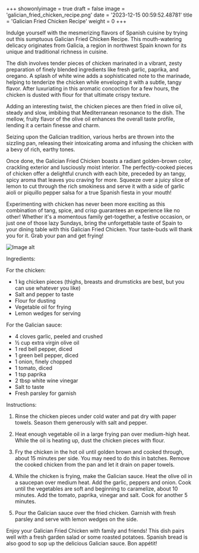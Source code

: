 +++ 
showonlyimage = true 
draft = false 
image = 'galician_fried_chicken_recipe.png'
date = '2023-12-15 00:59:52.48781' 
title = 'Galician Fried Chicken Recipe' 
weight = 0
+++ 
 
Indulge yourself with the mesmerizing flavors of Spanish cuisine by trying out this sumptuous Galician Fried Chicken Recipe. This mouth-watering delicacy originates from Galicia, a region in northwest Spain known for its unique and traditional richness in cuisine. 

The dish involves tender pieces of chicken marinated in a vibrant, zesty preparation of finely blended ingredients like fresh garlic, paprika, and oregano. A splash of white wine adds a sophisticated note to the marinade, helping to tenderize the chicken while enveloping it with a subtle, tangy flavor. After luxuriating in this aromatic concoction for a few hours, the chicken is dusted with flour for that ultimate crispy texture.

Adding an interesting twist, the chicken pieces are then fried in olive oil, steady and slow, imbibing that Mediterranean resonance to the dish. The mellow, fruity flavor of the olive oil enhances the overall taste profile, lending it a certain finesse and charm. 

Seizing upon the Galician tradition, various herbs are thrown into the sizzling pan, releasing their intoxicating aroma and infusing the chicken with a bevy of rich, earthy tones. 

Once done, the Galician Fried Chicken boasts a radiant golden-brown color, crackling exterior and lusciously moist interior. The perfectly-cooked pieces of chicken offer a delightful crunch with each bite, preceded by an tangy, spicy aroma that leaves you craving for more. Squeeze over a juicy slice of lemon to cut through the rich smokiness and serve it with a side of garlic aioli or piquillo pepper salsa for a true Spanish fiesta in your mouth!

Experimenting with chicken has never been more exciting as this combination of tang, spice, and crisp guarantees an experience like no other! Whether it's a momentous family get-together, a festive occasion, or just one of those lazy Sundays, bring the unforgettable taste of Spain to your dining table with this Galician Fried Chicken. Your taste-buds will thank you for it. Grab your pan and get frying! 

![Image alt](/galician_fried_chicken_recipe.png '300px')

Ingredients: 

For the chicken:
- 1 kg chicken pieces (thighs, breasts and drumsticks are best, but you can use whatever you like)
- Salt and pepper to taste
- Flour for dusting
- Vegetable oil for frying
- Lemon wedges for serving

For the Galician sauce:
- 4 cloves garlic, peeled and crushed
- ½ cup extra virgin olive oil
- 1 red bell pepper, diced
- 1 green bell pepper, diced
- 1 onion, finely chopped
- 1 tomato, diced
- 1 tsp paprika
- 2 tbsp white wine vinegar
- Salt to taste
- Fresh parsley for garnish

Instructions:

1. Rinse the chicken pieces under cold water and pat dry with paper towels. Season them generously with salt and pepper.

2. Heat enough vegetable oil in a large frying pan over medium-high heat. While the oil is heating up, dust the chicken pieces with flour.

3. Fry the chicken in the hot oil until golden brown and cooked through, about 15 minutes per side. You may need to do this in batches. Remove the cooked chicken from the pan and let it drain on paper towels.

4. While the chicken is frying, make the Galician sauce. Heat the olive oil in a saucepan over medium heat. Add the garlic, peppers and onion. Cook until the vegetables are soft and beginning to caramelize, about 10 minutes. Add the tomato, paprika, vinegar and salt. Cook for another 5 minutes.

5. Pour the Galician sauce over the fried chicken. Garnish with fresh parsley and serve with lemon wedges on the side.

Enjoy your Galician Fried Chicken with family and friends! This dish pairs well with a fresh garden salad or some roasted potatoes. Spanish bread is also good to sop up the delicious Galician sauce. Bon appétit!